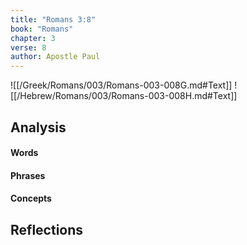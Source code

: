 ```yaml
---
title: "Romans 3:8"
book: "Romans"
chapter: 3
verse: 8
author: Apostle Paul
---
```

![[/Greek/Romans/003/Romans-003-008G.md#Text]]
![[/Hebrew/Romans/003/Romans-003-008H.md#Text]]

## Analysis

#### Words

#### Phrases

#### Concepts

## Reflections
